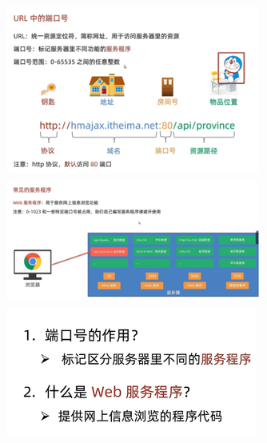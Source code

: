 <img src="5.URL中的端口号.assets/image-20241027190426056.png" alt="image-20241027190426056" style="zoom:80%;" />





![image-20241027190538240](5.URL中的端口号.assets/image-20241027190538240.png)





![image-20241027190608600](5.URL中的端口号.assets/image-20241027190608600.png)